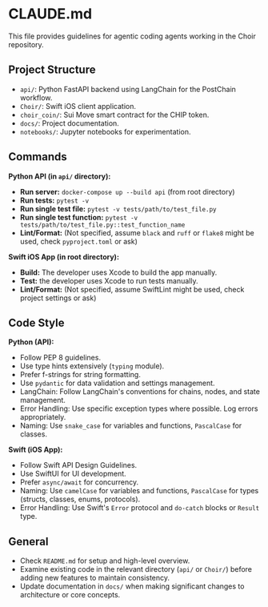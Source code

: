 # CLAUDE.md

This file provides guidelines for agentic coding agents working in the Choir repository.

## Project Structure

- `api/`: Python FastAPI backend using LangChain for the PostChain workflow.
- `Choir/`: Swift iOS client application.
- `choir_coin/`: Sui Move smart contract for the CHIP token.
- `docs/`: Project documentation.
- `notebooks/`: Jupyter notebooks for experimentation.

## Commands

**Python API (in `api/` directory):**

- **Run server:** `docker-compose up --build api` (from root directory)
- **Run tests:** `pytest -v`
- **Run single test file:** `pytest -v tests/path/to/test_file.py`
- **Run single test function:** `pytest -v tests/path/to/test_file.py::test_function_name`
- **Lint/Format:** (Not specified, assume `black` and `ruff` or `flake8` might be used, check `pyproject.toml` or ask)

**Swift iOS App (in root directory):**

- **Build:** The developer uses Xcode to build the app manually.
- **Test:** the developer uses Xcode to run tests manually.
- **Lint/Format:** (Not specified, assume SwiftLint might be used, check project settings or ask)

## Code Style

**Python (API):**

- Follow PEP 8 guidelines.
- Use type hints extensively (`typing` module).
- Prefer f-strings for string formatting.
- Use `pydantic` for data validation and settings management.
- LangChain: Follow LangChain's conventions for chains, nodes, and state management.
- Error Handling: Use specific exception types where possible. Log errors appropriately.
- Naming: Use `snake_case` for variables and functions, `PascalCase` for classes.

**Swift (iOS App):**

- Follow Swift API Design Guidelines.
- Use SwiftUI for UI development.
- Prefer `async/await` for concurrency.
- Naming: Use `camelCase` for variables and functions, `PascalCase` for types (structs, classes, enums, protocols).
- Error Handling: Use Swift's `Error` protocol and `do-catch` blocks or `Result` type.

## General

- Check `README.md` for setup and high-level overview.
- Examine existing code in the relevant directory (`api/` or `Choir/`) before adding new features to maintain consistency.
- Update documentation in `docs/` when making significant changes to architecture or core concepts.
